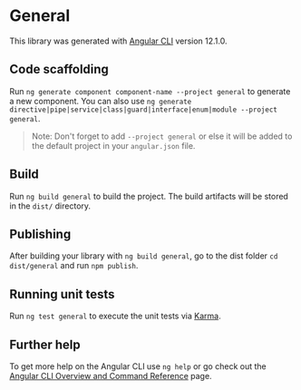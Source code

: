 # General

This library was generated with [Angular CLI](https://github.com/angular/angular-cli) version 12.1.0.

## Code scaffolding

Run `ng generate component component-name --project general` to generate a new component. You can also use `ng generate directive|pipe|service|class|guard|interface|enum|module --project general`.
> Note: Don't forget to add `--project general` or else it will be added to the default project in your `angular.json` file. 

## Build

Run `ng build general` to build the project. The build artifacts will be stored in the `dist/` directory.

## Publishing

After building your library with `ng build general`, go to the dist folder `cd dist/general` and run `npm publish`.

## Running unit tests

Run `ng test general` to execute the unit tests via [Karma](https://karma-runner.github.io).

## Further help

To get more help on the Angular CLI use `ng help` or go check out the [Angular CLI Overview and Command Reference](https://angular.io/cli) page.
